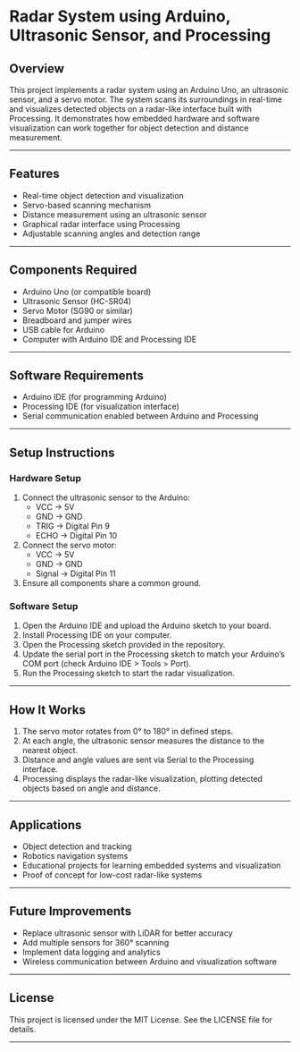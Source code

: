# Radar System using Arduino, Ultrasonic Sensor, and Processing

## Overview
This project implements a radar system using an Arduino Uno, an ultrasonic sensor, and a servo motor. The system scans its surroundings in real-time and visualizes detected objects on a radar-like interface built with Processing. It demonstrates how embedded hardware and software visualization can work together for object detection and distance measurement.

---

## Features
- Real-time object detection and visualization
- Servo-based scanning mechanism
- Distance measurement using an ultrasonic sensor
- Graphical radar interface using Processing
- Adjustable scanning angles and detection range

---

## Components Required
- Arduino Uno (or compatible board)
- Ultrasonic Sensor (HC-SR04)
- Servo Motor (SG90 or similar)
- Breadboard and jumper wires
- USB cable for Arduino
- Computer with Arduino IDE and Processing IDE

---

## Software Requirements
- Arduino IDE (for programming Arduino)
- Processing IDE (for visualization interface)
- Serial communication enabled between Arduino and Processing

---

## Setup Instructions

### Hardware Setup
1. Connect the ultrasonic sensor to the Arduino:
   - VCC → 5V  
   - GND → GND  
   - TRIG → Digital Pin 9  
   - ECHO → Digital Pin 10  
2. Connect the servo motor:
   - VCC → 5V  
   - GND → GND  
   - Signal → Digital Pin 11  
3. Ensure all components share a common ground.

### Software Setup
1. Open the Arduino IDE and upload the Arduino sketch to your board.  
2. Install Processing IDE on your computer.  
3. Open the Processing sketch provided in the repository.  
4. Update the serial port in the Processing sketch to match your Arduino’s COM port (check Arduino IDE > Tools > Port).  
5. Run the Processing sketch to start the radar visualization.

---

## How It Works
1. The servo motor rotates from 0° to 180° in defined steps.  
2. At each angle, the ultrasonic sensor measures the distance to the nearest object.  
3. Distance and angle values are sent via Serial to the Processing interface.  
4. Processing displays the radar-like visualization, plotting detected objects based on angle and distance.  

---

## Applications
- Object detection and tracking  
- Robotics navigation systems  
- Educational projects for learning embedded systems and visualization  
- Proof of concept for low-cost radar-like systems  

---

## Future Improvements
- Replace ultrasonic sensor with LiDAR for better accuracy  
- Add multiple sensors for 360° scanning  
- Implement data logging and analytics  
- Wireless communication between Arduino and visualization software  

---

## License
This project is licensed under the MIT License. See the LICENSE file for details.

---
